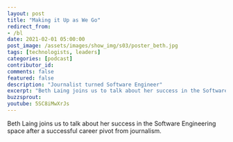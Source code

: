 ```yaml
---
layout: post
title: "Making it Up as We Go"
redirect_from:
- /bl
date: 2021-02-01 05:00:00
post_image: /assets/images/show_img/s03/poster_beth.jpg
tags: [technologists, leaders]
categories: [podcast]
contributor_id: 
comments: false
featured: false
description: "Journalist turned Software Engineer"
excerpt: "Beth Laing joins us to talk about her success in the Software Engineering space after a successful career pivot from journalism."
buzzsprout:
youtube: 5SC8iMwXrJs
---
```


<p>Beth Laing joins us to talk about her success in the Software Engineering space after a successful career pivot from journalism.</p>
